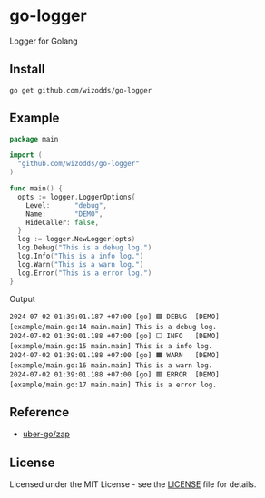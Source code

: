 # go-logger

Logger for Golang

## Install

```shell
go get github.com/wizodds/go-logger
```

## Example

```go
package main

import (
  "github.com/wizodds/go-logger"
)

func main() {
  opts := logger.LoggerOptions{
    Level:      "debug",
    Name:       "DEMO",
    HideCaller: false,
  }
  log := logger.NewLogger(opts)
  log.Debug("This is a debug log.")
  log.Info("This is a info log.")
  log.Warn("This is a warn log.")
  log.Error("This is a error log.")
}
```

Output

```shell
2024-07-02 01:39:01.187 +07:00 [go] 🟪 DEBUG  [DEMO] [example/main.go:14 main.main] This is a debug log.
2024-07-02 01:39:01.188 +07:00 [go] ⬜️ INFO   [DEMO] [example/main.go:15 main.main] This is a info log.
2024-07-02 01:39:01.188 +07:00 [go] 🟧 WARN   [DEMO] [example/main.go:16 main.main] This is a warn log.
2024-07-02 01:39:01.188 +07:00 [go] 🟥 ERROR  [DEMO] [example/main.go:17 main.main] This is a error log.
```

## Reference

- [uber-go/zap][1]

## License

Licensed under the MIT License - see the [LICENSE][2] file for details.

[1]: https://github.com/uber-go/zap
[2]: https://github.com/wizodds/go-logger/blob/main/LICENSE
